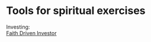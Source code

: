 
# Tools for spiritual exercises

Investing:  
[Faith Driven Investor](https://www.faithdriveninvestor.org/)
